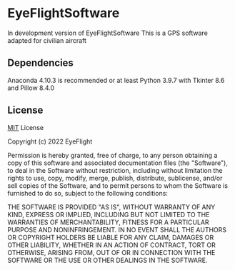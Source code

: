 # EyeFlightSoftware

In development version of EyeFlightSoftware
This is a GPS software adapted for civilian aircraft

## Dependencies

Anaconda 4.10.3 is recommended or at least Python 3.9.7 with Tkinter 8.6 and Pillow 8.4.0

## License

[MIT](https://choosealicense.com/licenses/mit/) License

Copyright (c) 2022 EyeFlight

Permission is hereby granted, free of charge, to any person obtaining a copy
of this software and associated documentation files (the "Software"), to deal
in the Software without restriction, including without limitation the rights
to use, copy, modify, merge, publish, distribute, sublicense, and/or sell
copies of the Software, and to permit persons to whom the Software is
furnished to do so, subject to the following conditions:

THE SOFTWARE IS PROVIDED "AS IS", WITHOUT WARRANTY OF ANY KIND, EXPRESS OR
IMPLIED, INCLUDING BUT NOT LIMITED TO THE WARRANTIES OF MERCHANTABILITY,
FITNESS FOR A PARTICULAR PURPOSE AND NONINFRINGEMENT. IN NO EVENT SHALL THE
AUTHORS OR COPYRIGHT HOLDERS BE LIABLE FOR ANY CLAIM, DAMAGES OR OTHER
LIABILITY, WHETHER IN AN ACTION OF CONTRACT, TORT OR OTHERWISE, ARISING FROM,
OUT OF OR IN CONNECTION WITH THE SOFTWARE OR THE USE OR OTHER DEALINGS IN THE
SOFTWARE.
